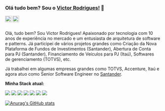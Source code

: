 ### Olá tudo bem? Sou o [Victor Rodrigues!](https://www.linkedin.com/in/victor-rodrigues-834983161/) 👋

<a href="https://www.linkedin.com/in/victor-rodrigues-834983161/" target="_blank">
  <img src="https://raw.githubusercontent.com/brunobertolini/brunobertolini/master/assets/linkedin.svg" width="21px"  alt="Victor Rodrigues | LinkedIn" align="left" />
</a>

<a href="https://www.instagram.com/vihrodrigues_19/" target="_blank">
  <img src="https://raw.githubusercontent.com/brunobertolini/brunobertolini/master/assets/instagram.svg" width="21px"  alt="Insta da Victor" align="left" />
</a>

<br />
<br />

<p>Olá, tudo bem? Sou Victor Rodrigues! Apaixonado por tecnologia com 10 anos de experiência no mercado e um entusiasta de arquitetura de software e patterns. Já participei de vários projetos 
grandes como Criação da Nova Plataforma de Fundos de Investimentos (Santander), Abertura de Conta para PJ (Santander), Financiamento de Veículos para PJ (Itaú), Softwares de gerenciamento (TOTVS), etc.</p>

Já trabalhei em algumas empresas grandes como TOTVS, Accenture, Itaú e agora atuo como Senior Software Engineer no [Santander](https://www.santander.com.br).

**Minha Stack atual:**

<code><img src="https://img.icons8.com/color/20/000000/java-duke-logo.png"/></code>
<code><img src="https://img.icons8.com/color/20/000000/spring-logo.png"/></code>
<code><img src="https://img.icons8.com/color/20/000000/kotlin.png"/></code>
<code><img src="https://img.icons8.com/color/20/000000/amazon-web-services.png"/></code>
<code><img src="https://img.icons8.com/color/20/000000/angularjs.png"/></code>
<code><img src="https://img.icons8.com/color/20/000000/docker.png"/></code>
<code><img src="https://img.icons8.com/color/20/000000/flutter.png"/></code>

[![Anurag's GitHub stats](https://github-readme-stats.vercel.app/api?username=victorrmatos19)](https://github.com/anuraghazra/github-readme-stats)
